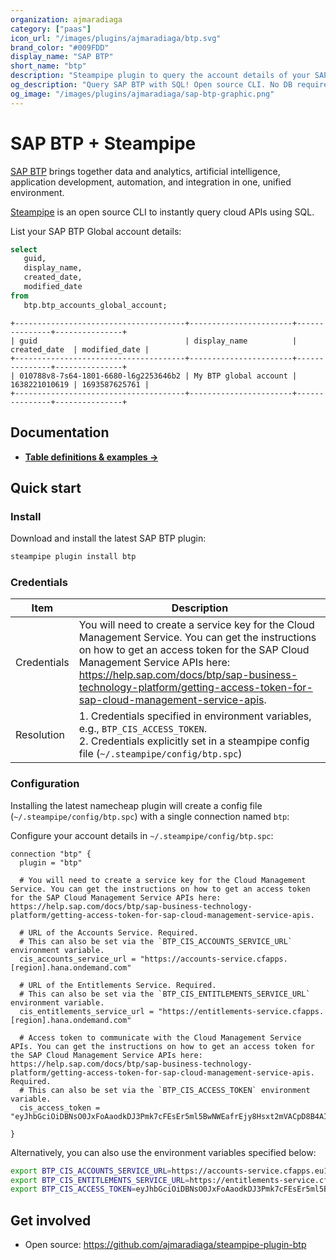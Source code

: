 ```yaml
---
organization: ajmaradiaga
category: ["paas"]
icon_url: "/images/plugins/ajmaradiaga/btp.svg"
brand_color: "#009FDD"
display_name: "SAP BTP"
short_name: "btp"
description: "Steampipe plugin to query the account details of your SAP Business Technology Platform account."
og_description: "Query SAP BTP with SQL! Open source CLI. No DB required."
og_image: "/images/plugins/ajmaradiaga/sap-btp-graphic.png"
---
```


# SAP BTP + Steampipe

[SAP BTP](https://www.sap.com/products/technology-platform.html) brings together data and analytics, artificial intelligence, application development, automation, and integration in one, unified environment.

[Steampipe](https://steampipe.io) is an open source CLI to instantly query cloud APIs using SQL.

List your SAP BTP Global account details:

```sql
select
   guid,
   display_name,
   created_date,
   modified_date 
from
   btp.btp_accounts_global_account;
```

```
+--------------------------------------+-----------------------+---------------+---------------+
| guid                                 | display_name          | created_date  | modified_date |
+--------------------------------------+-----------------------+---------------+---------------+
| 010788v8-7s64-1801-6680-l6g2253646b2 | My BTP global account | 1638221010619 | 1693587625761 |
+--------------------------------------+-----------------------+---------------+---------------+
```

## Documentation

- **[Table definitions & examples →](/plugins/ajmaradiaga/btp/tables)**

## Quick start

### Install

Download and install the latest SAP BTP plugin:

```sh
steampipe plugin install btp
```

### Credentials

| Item        | Description                                                                                                                                                                                           |
| ----------- | ----------------------------------------------------------------------------------------------------------------------------------------------------------------------------------------------------- |
| Credentials | You will need to create a service key for the Cloud Management Service. You can get the instructions on how to get an access token for the SAP Cloud Management Service APIs here: https://help.sap.com/docs/btp/sap-business-technology-platform/getting-access-token-for-sap-cloud-management-service-apis.                                                                |                                                               |
| Resolution  | 1. Credentials specified in environment variables, e.g., `BTP_CIS_ACCESS_TOKEN`.<br />2. Credentials explicitly set in a steampipe config file (`~/.steampipe/config/btp.spc`) |

### Configuration

Installing the latest namecheap plugin will create a config file (`~/.steampipe/config/btp.spc`) with a single connection named `btp`:

Configure your account details in `~/.steampipe/config/btp.spc`:

```hcl
connection "btp" {
  plugin = "btp"

  # You will need to create a service key for the Cloud Management Service. You can get the instructions on how to get an access token for the SAP Cloud Management Service APIs here: https://help.sap.com/docs/btp/sap-business-technology-platform/getting-access-token-for-sap-cloud-management-service-apis.

  # URL of the Accounts Service. Required.
  # This can also be set via the `BTP_CIS_ACCOUNTS_SERVICE_URL` environment variable.
  cis_accounts_service_url = "https://accounts-service.cfapps.[region].hana.ondemand.com"
  
  # URL of the Entitlements Service. Required.
  # This can also be set via the `BTP_CIS_ENTITLEMENTS_SERVICE_URL` environment variable.
  cis_entitlements_service_url = "https://entitlements-service.cfapps.[region].hana.ondemand.com"

  # Access token to communicate with the Cloud Management Service APIs. You can get the instructions on how to get an access token for the SAP Cloud Management Service APIs here: https://help.sap.com/docs/btp/sap-business-technology-platform/getting-access-token-for-sap-cloud-management-service-apis. Required.
  # This can also be set via the `BTP_CIS_ACCESS_TOKEN` environment variable.
  cis_access_token = "eyJhbGciOiDBNsO0JxFoAaodkDJ3Pmk7cFEsEr5ml5BwNWEafrEjy8Hsxt2mVACpD8B4AIPpRuMoGE71qXGoPcW0vCugceTwN4C3xM8qYmH7DLQ"
 
}
```

Alternatively, you can also use the environment variables specified below:

```sh
export BTP_CIS_ACCOUNTS_SERVICE_URL=https://accounts-service.cfapps.eu10.hana.ondemand.com
export BTP_CIS_ENTITLEMENTS_SERVICE_URL=https://entitlements-service.cfapps.eu10.hana.ondemand.com
export BTP_CIS_ACCESS_TOKEN=eyJhbGciOiDBNsO0JxFoAaodkDJ3Pmk7cFEsEr5ml5BwNWEafrEjy8Hsxt2mVACpD8B4AIPpRuMoGE71qXGoPcW0vCugceTwN4C3xM8qYmH7DLQ
```

## Get involved

- Open source: https://github.com/ajmaradiaga/steampipe-plugin-btp
